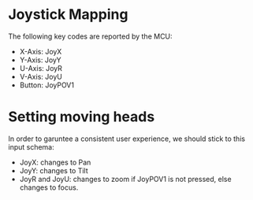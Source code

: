 # Joystick Mapping
The following key codes are reported by the MCU:
 * X-Axis: JoyX
 * Y-Axis: JoyY
 * U-Axis: JoyR
 * V-Axis: JoyU
 * Button: JoyPOV1

# Setting moving heads
In order to garuntee a consistent user experience, we should stick to this input schema:
 * JoyX: changes to Pan
 * JoyY: changes to Tilt
 * JoyR and JoyU: changes to zoom if JoyPOV1 is not pressed, else changes to focus.
